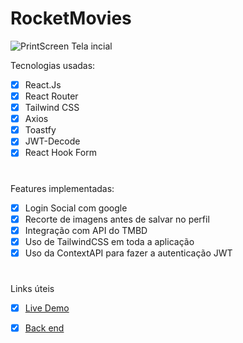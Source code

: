 # RocketMovies

![PrintScreen Tela incial](https://i.imgur.com/fPVojnN.png)

Tecnologias usadas: 
- [x] React.Js
- [x] React Router
- [x] Tailwind CSS
- [x] Axios
- [x] Toastfy
- [x] JWT-Decode
- [x] React Hook Form
  
#

Features implementadas:
- [x] Login Social com google
- [x] Recorte de imagens antes de salvar no perfil
- [x] Integração com API do TMBD
- [x] Uso de TailwindCSS em toda a aplicação
- [x] Uso da ContextAPI para fazer a autenticação JWT

 #

 Links úteis
- [x] [Live Demo](https://rocketmovie-bsmp.netlify.app)
- [x] [Back end](https://github.com/btsmp/RocketMovies-Server)



